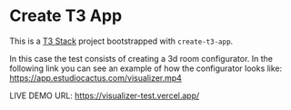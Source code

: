 # Create T3 App

This is a [T3 Stack](https://create.t3.gg/) project bootstrapped with `create-t3-app`.

In this case the test consists of creating a 3d room configurator. In the following link you can see an example of how the configurator looks like: https://app.estudiocactus.com/visualizer.mp4

LIVE DEMO URL: https://visualizer-test.vercel.app/
